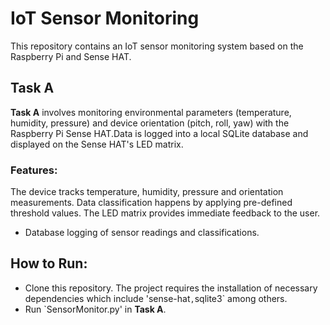 # IoT Sensor Monitoring 

This repository contains an IoT sensor monitoring system based on the Raspberry Pi and Sense HAT.

## Task A
**Task A** involves monitoring environmental parameters (temperature, humidity, pressure) and device orientation (pitch, roll, yaw) with the Raspberry Pi Sense HAT.Data is logged into a local SQLite database and displayed on the Sense HAT's LED matrix.

### Features: 
The device tracks temperature, humidity, pressure and orientation measurements. 
Data classification happens by applying pre-defined threshold values. 
The LED matrix provides immediate feedback to the user. 
- Database logging of sensor readings and classifications.

## How to Run: 
- Clone this repository.
The project requires the installation of necessary dependencies which include 'sense-hat`,`sqlite3` among others. 
- Run `SensorMonitor.py' in **Task A**. 
